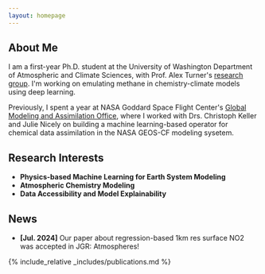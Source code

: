 ```yaml
---
layout: homepage
---
```


## About Me

I am a first-year Ph.D. student at the University of Washington Department of Atmospheric and Climate Sciences, with Prof. Alex Turner's [research group](https://alexjturner.github.io/). I'm working on emulating methane in chemistry-climate models using deep learning.

Previously, I spent a year at NASA Goddard Space Flight Center's [Global Modeling and Assimilation Office](https://gmao.gsfc.nasa.gov/), where I worked with Drs. Christoph Keller and Julie Nicely on building a machine learning-based operator for chemical data assimilation in the NASA GEOS-CF modeling sysetem.

## Research Interests

- **Physics-based Machine Learning for Earth System Modeling**
- **Atmospheric Chemistry Modeling**
- **Data Accessibility and Model Explainability**

## News

- **[Jul. 2024]** Our paper about regression-based 1km res surface NO2 was accepted in JGR: Atmospheres!

{% include_relative _includes/publications.md %}
